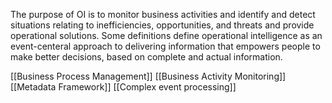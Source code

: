 
The purpose of OI is to monitor business activities and identify and detect situations relating to inefficiencies, opportunities, and threats and provide operational solutions. Some definitions define operational intelligence as an event-centeral approach to delivering information that empowers people to make better decisions, based on complete and actual information.

[[Business Process Management]]
[[Business Activity Monitoring]]
[[Metadata Framework]]
[[Complex event processing]]